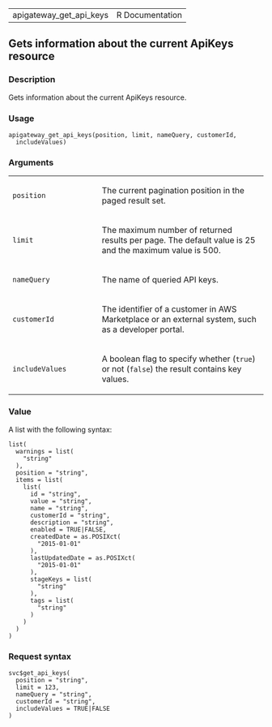 <table style="width: 100%;">
<tbody>
<tr class="odd">
<td>apigateway_get_api_keys</td>
<td style="text-align: right;">R Documentation</td>
</tr>
</tbody>
</table>

## Gets information about the current ApiKeys resource

### Description

Gets information about the current ApiKeys resource.

### Usage

    apigateway_get_api_keys(position, limit, nameQuery, customerId,
      includeValues)

### Arguments

<table>
<colgroup>
<col style="width: 35%" />
<col style="width: 65%" />
</colgroup>
<tbody>
<tr class="odd">
<td><code id="apigateway_get_api_keys_:_position">position</code></td>
<td><p>The current pagination position in the paged result set.</p></td>
</tr>
<tr class="even">
<td><code id="apigateway_get_api_keys_:_limit">limit</code></td>
<td><p>The maximum number of returned results per page. The default
value is 25 and the maximum value is 500.</p></td>
</tr>
<tr class="odd">
<td><code id="apigateway_get_api_keys_:_nameQuery">nameQuery</code></td>
<td><p>The name of queried API keys.</p></td>
</tr>
<tr class="even">
<td><code
id="apigateway_get_api_keys_:_customerId">customerId</code></td>
<td><p>The identifier of a customer in AWS Marketplace or an external
system, such as a developer portal.</p></td>
</tr>
<tr class="odd">
<td><code
id="apigateway_get_api_keys_:_includeValues">includeValues</code></td>
<td><p>A boolean flag to specify whether (<code>true</code>) or not
(<code>false</code>) the result contains key values.</p></td>
</tr>
</tbody>
</table>

### Value

A list with the following syntax:

    list(
      warnings = list(
        "string"
      ),
      position = "string",
      items = list(
        list(
          id = "string",
          value = "string",
          name = "string",
          customerId = "string",
          description = "string",
          enabled = TRUE|FALSE,
          createdDate = as.POSIXct(
            "2015-01-01"
          ),
          lastUpdatedDate = as.POSIXct(
            "2015-01-01"
          ),
          stageKeys = list(
            "string"
          ),
          tags = list(
            "string"
          )
        )
      )
    )

### Request syntax

    svc$get_api_keys(
      position = "string",
      limit = 123,
      nameQuery = "string",
      customerId = "string",
      includeValues = TRUE|FALSE
    )
